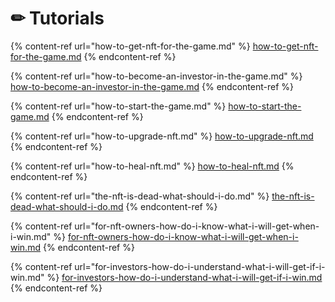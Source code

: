 # ✏ Tutorials

{% content-ref url="how-to-get-nft-for-the-game.md" %}
[how-to-get-nft-for-the-game.md](how-to-get-nft-for-the-game.md)
{% endcontent-ref %}

{% content-ref url="how-to-become-an-investor-in-the-game.md" %}
[how-to-become-an-investor-in-the-game.md](how-to-become-an-investor-in-the-game.md)
{% endcontent-ref %}

{% content-ref url="how-to-start-the-game.md" %}
[how-to-start-the-game.md](how-to-start-the-game.md)
{% endcontent-ref %}

{% content-ref url="how-to-upgrade-nft.md" %}
[how-to-upgrade-nft.md](how-to-upgrade-nft.md)
{% endcontent-ref %}

{% content-ref url="how-to-heal-nft.md" %}
[how-to-heal-nft.md](how-to-heal-nft.md)
{% endcontent-ref %}

{% content-ref url="the-nft-is-dead-what-should-i-do.md" %}
[the-nft-is-dead-what-should-i-do.md](the-nft-is-dead-what-should-i-do.md)
{% endcontent-ref %}

{% content-ref url="for-nft-owners-how-do-i-know-what-i-will-get-when-i-win.md" %}
[for-nft-owners-how-do-i-know-what-i-will-get-when-i-win.md](for-nft-owners-how-do-i-know-what-i-will-get-when-i-win.md)
{% endcontent-ref %}

{% content-ref url="for-investors-how-do-i-understand-what-i-will-get-if-i-win.md" %}
[for-investors-how-do-i-understand-what-i-will-get-if-i-win.md](for-investors-how-do-i-understand-what-i-will-get-if-i-win.md)
{% endcontent-ref %}